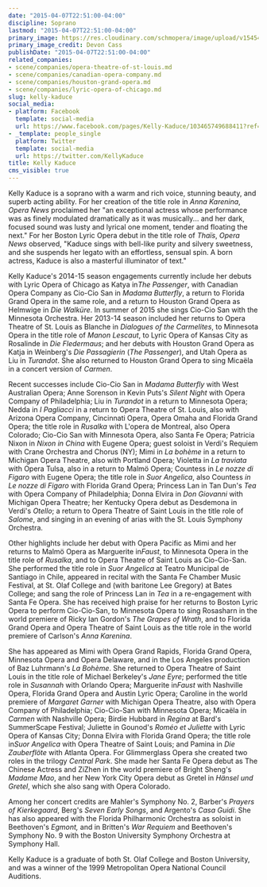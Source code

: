 ```yaml
---
date: "2015-04-07T22:51:00-04:00"
discipline: Soprano
lastmod: "2015-04-07T22:51:00-04:00"
primary_image: https://res.cloudinary.com/schmopera/image/upload/v1545409169/media/webhook-uploads/1428461432941/Kelly.jpg.jpg
primary_image_credit: Devon Cass
publishDate: "2015-04-07T22:51:00-04:00"
related_companies:
- scene/companies/opera-theatre-of-st-louis.md
- scene/companies/canadian-opera-company.md
- scene/companies/houston-grand-opera.md
- scene/companies/lyric-opera-of-chicago.md
slug: kelly-kaduce
social_media:
- platform: Facebook
  template: social-media
  url: https://www.facebook.com/pages/Kelly-Kaduce/103465749688411?ref=br_tf
- _template: people_single
  platform: Twitter
  template: social-media
  url: https://twitter.com/KellyKaduce
title: Kelly Kaduce
cms_visible: true
---
```


<p>
	Kelly Kaduce is a soprano with a warm and rich voice, stunning beauty, and superb acting ability. For her creation of the title role in <em>Anna Karenina</em>, <em>Opera News</em> proclaimed her "an exceptional actress whose performance was as finely modulated dramatically as it was musically... and her dark, focused sound was lusty and lyrical one moment, tender and floating the next." For her Boston Lyric Opera debut in the title role of <em>Thaïs</em>, <em>Opera News</em> observed, "Kaduce sings with bell-like purity and silvery sweetness, and she suspends her legato with an effortless, sensual spin. A born actress, Kaduce is also a masterful illuminator of text."
</p>
<p>
	Kelly Kaduce's 2014-15 season engagements currently include her debuts with Lyric Opera of Chicago as Katya in<em>The Passenger</em>, with Canadian Opera Company as Cio-Cio San in <em>Madama Butterfly</em>, a return to Florida Grand Opera in the same role, and a return to Houston Grand Opera as Helmwige in <em>Die Walküre</em>. In summer of 2015 she sings Cio-Cio San with the Minnesota Orchestra. Her 2013-14 season included her returns to Opera Theatre of St. Louis as Blanche in <em>Dialogues of the Carmelites</em>, to Minnesota Opera in the title role of <em>Manon Lescaut</em>, to Lyric Opera of Kansas City as Rosalinde in <em>Die Fledermaus</em>; and her debuts with Houston Grand Opera as Katja in Weinberg's <em>Die Passagierin</em> (<em>The Passenger</em>), and Utah Opera as Liu in <em>Turandot</em>. She also returned to Houston Grand Opera to sing Micaëla in a concert version of <em>Carmen</em>.
</p>
<p>
	Recent successes include Cio-Cio San in <em>Madama Butterfly</em> with West Australian Opera; Anne Sorenson in Kevin Puts's <em>Silent Night</em> with Opera Company of Philadelphia; Liu in <em>Turandot</em> in a return to Minnesota Opera; Nedda in <em>I Pagliacci </em>in a return to Opera Theatre of St. Louis, also with Arizona Opera Company, Cincinnati Opera, Opera Omaha and Florida Grand Opera; the title role in <em>Rusalka</em> with L'opera de Montreal, also Opera Colorado; Cio-Cio San with Minnesota Opera, also Santa Fe Opera; Patricia Nixon in <em>Nixon in China</em> with Eugene Opera; guest soloist in Verdi's Requiem with Crane Orchestra and Chorus (NY); Mimi in <em>La bohème</em> in a return to Michigan Opera Theatre, also with Portland Opera; Violetta in <em>La traviata</em> with Opera Tulsa, also in a return to Malmö Opera; Countess in <em>Le nozze di Figaro</em> with Eugene Opera; the title role in <em>Suor Angelica</em>, also Countess <em>in Le nozze di Figaro</em> with Florida Grand Opera; Princess Lan in Tan Dun's <em>Tea</em> with Opera Company of Philadelphia; Donna Elvira in <em>Don Giovanni</em> with Michigan Opera Theatre; her Kentucky Opera debut as Desdemona in Verdi's <em>Otello</em>; a return to Opera Theatre of Saint Louis in the title role of <em>Salome</em>, and singing in an evening of arias with the St. Louis Symphony Orchestra.
</p>
<p>
	Other highlights include her debut with Opera Pacific as Mimi and her returns to Malmö Opera as Marguerite in<em>Faust</em>, to Minnesota Opera in the title role of <em>Rusalka</em>, and to Opera Theatre of Saint Louis as Cio-Cio-San. She performed the title role in <em>Suor Angelica</em> at Teatro Municipal de Santiago in Chile, appeared in recital with the Santa Fe Chamber Music Festival, at St. Olaf College and (with baritone Lee Gregory) at Bates College; and sang the role of Princess Lan in <em>Tea</em> in a re-engagement with Santa Fe Opera. She has received high praise for her returns to Boston Lyric Opera to perform Cio-Cio-San, to Minnesota Opera to sing Rosasharn in the world premiere of Ricky Ian Gordon's <em>The Grapes of Wrath</em>, and to Florida Grand Opera and Opera Theatre of Saint Louis as the title role in the world premiere of Carlson's <em>Anna Karenina</em>.
</p>
<p>
	She has appeared as Mimi with Opera Grand Rapids, Florida Grand Opera, Minnesota Opera and Opera Delaware, and in the Los Angeles production of Baz Luhrmann's <em>La Bohème</em>. She returned to Opera Theatre of Saint Louis in the title role of Michael Berkeley's <em>Jane Eyre</em>; performed the title role in <em>Susannah</em> with Orlando Opera; Marguerite in<em>Faust</em> with Nashville Opera, Florida Grand Opera and Austin Lyric Opera; Caroline in the world premiere of <em>Margaret Garner</em> with Michigan Opera Theatre, also with Opera Company of Philadelphia; Cio-Cio-San with Minnesota Opera; Micaëla in <em>Carmen</em> with Nashville Opera; Birdie Hubbard in <em>Regina</em> at Bard's SummerScape Festival; Juliette in Gounod's <em>Roméo et Juliette</em> with Lyric Opera of Kansas City; Donna Elvira with Florida Grand Opera; the title role in<em>Suor Angelica</em> with Opera Theatre of Saint Louis; and Pamina in <em>Die Zauberflöte</em> with Atlanta Opera. For Glimmerglass Opera she created two roles in the trilogy <em>Central Park</em>. She made her Santa Fe Opera debut as The Chinese Actress and ZiZhen in the world premiere of Bright Sheng's <em>Madame Mao</em>, and her New York City Opera debut as Gretel in <em>Hänsel und Gretel</em>, which she also sang with Opera Colorado.
</p>
<p>
	Among her concert credits are Mahler's Symphony No. 2, Barber's <em>Prayers of Kierkegaard</em>, Berg's <em>Seven Early Songs</em>, and Argento's <em>Casa Guidi</em>. She has also appeared with the Florida Philharmonic Orchestra as soloist in Beethoven's <em>Egmont,</em> and in Britten's <em>War Requiem</em> and Beethoven's Symphony No. 9 with the Boston University Symphony Orchestra at Symphony Hall.
</p>
<p>
	Kelly Kaduce is a graduate of both St. Olaf College and Boston University, and was a winner of the 1999 Metropolitan Opera National Council Auditions.
</p>
